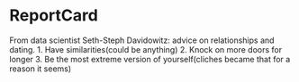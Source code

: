 # ReportCard
From data scientist Seth-Steph Davidowitz: advice on relationships and dating. 1. Have similarities(could be anything) 2. Knock on more doors for longer 3. Be the most extreme version of yourself(cliches became that for a reason it seems)
